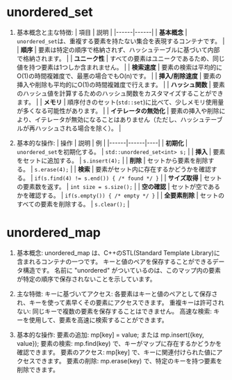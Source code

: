 # unordered_set

1. 基本概念と主な特徴:
| 項目 | 説明 |
|------|------|
| **基本概念** | `unordered_set`は、重複する要素を持たない集合を表現するコンテナです。 |
| **順序** | 要素は特定の順序で格納されず、ハッシュテーブルに基づいて内部で格納されます。 |
| **ユニーク性** | すべての要素はユニークであるため、同じ値を持つ要素は1つしか含まれません。 |
| **検索速度** | 要素の検索は平均的にO(1)の時間複雑度で、最悪の場合でもO(n)です。 |
| **挿入/削除速度** | 要素の挿入や削除も平均的にO(1)の時間複雑度で行えます。 |
| **ハッシュ関数** | 要素のハッシュ値を計算するためのハッシュ関数をカスタマイズすることができます。 |
| **メモリ** | 順序付きのセット(`std::set`)に比べて、少しメモリ使用量が多くなる可能性があります。 |
| **イテレータの無効化** | 要素の挿入や削除により、イテレータが無効になることはありません（ただし、ハッシュテーブルが再ハッシュされる場合を除く）。 |

2. 基本的な操作:
| 操作 | 説明 | 例 |
|------|------|----|
| **初期化** | `unordered_set`を初期化する。 | `std::unordered_set<int> s;` |
| **挿入** | 要素をセットに追加する。 | `s.insert(4);` |
| **削除** | セットから要素を削除する。 | `s.erase(4);` |
| **検索** | 要素がセット内に存在するかどうかを確認する。 | `if(s.find(4) != s.end()) { /* found */ }` |
| **サイズ取得** | セットの要素数を返す。 | `int size = s.size();` |
| **空の確認** | セットが空であるかを確認する。 | `if(s.empty()) { /* empty */ }` |
| **全要素削除** | セットのすべての要素を削除する。 | `s.clear();` |

# unordered_map
1. 基本概念:
unordered_map は、C++のSTL(Standard Template Library)に含まれるコンテナの一つです。
キーと値のペアを保存することができるデータ構造です。
名前に "unordered" がついているのは、このマップ内の要素が特定の順序で保存されないことを示しています。

2. 主な特徴:
キーに基づいてアクセス: 各要素はキーと値のペアとして保存され、キーを使って素早くその要素にアクセスできます。
重複キーは許可されない: 同じキーで複数の要素を保存することはできません。
高速な検索: キーを使用して、要素を高速に検索することができます。

3. 基本的な操作:
要素の追加: mp[key] = value; または mp.insert({key, value});
要素の検索: mp.find(key) で、キーがマップに存在するかどうかを確認できます。
要素のアクセス: mp[key] で、キーに関連付けられた値にアクセスできます。
要素の削除: mp.erase(key) で、特定のキーを持つ要素を削除できます。